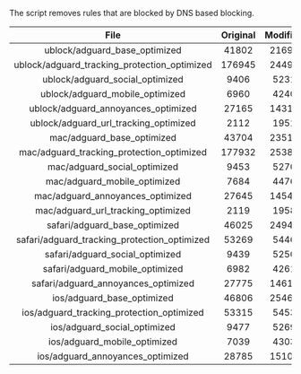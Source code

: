 The script removes rules that are blocked by DNS based blocking.


| File | Original | Modified |
|:----:|:-----:|:-----:|
| ublock/adguard_base_optimized | 41802 | 21694 |
| ublock/adguard_tracking_protection_optimized | 176945 | 24493 |
| ublock/adguard_social_optimized | 9406 | 5231 |
| ublock/adguard_mobile_optimized | 6960 | 4240 |
| ublock/adguard_annoyances_optimized | 27165 | 14313 |
| ublock/adguard_url_tracking_optimized | 2112 | 1951 |
| mac/adguard_base_optimized | 43704 | 23510 |
| mac/adguard_tracking_protection_optimized | 177932 | 25389 |
| mac/adguard_social_optimized | 9453 | 5270 |
| mac/adguard_mobile_optimized | 7684 | 4476 |
| mac/adguard_annoyances_optimized | 27645 | 14544 |
| mac/adguard_url_tracking_optimized | 2119 | 1958 |
| safari/adguard_base_optimized | 46025 | 24948 |
| safari/adguard_tracking_protection_optimized | 53269 | 5446 |
| safari/adguard_social_optimized | 9439 | 5250 |
| safari/adguard_mobile_optimized | 6982 | 4261 |
| safari/adguard_annoyances_optimized | 27775 | 14619 |
| ios/adguard_base_optimized | 46806 | 25466 |
| ios/adguard_tracking_protection_optimized | 53315 | 5453 |
| ios/adguard_social_optimized | 9477 | 5269 |
| ios/adguard_mobile_optimized | 7039 | 4303 |
| ios/adguard_annoyances_optimized | 28785 | 15103 |